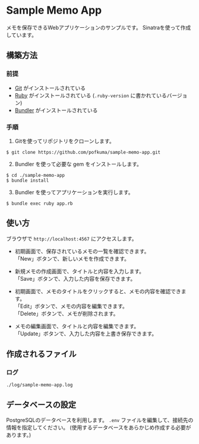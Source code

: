 # Sample Memo App
メモを保存できるWebアプリケーションのサンプルです。
Sinatraを使って作成しています。

## 構築方法
### 前提
- [Git](https://git-scm.com/) がインストールされている
- [Ruby](https://www.ruby-lang.org/) がインストールされている (`.ruby-version` に書かれているバージョン)
- [Bundler](https://bundler.io/) がインストールされている

### 手順
1. Gitを使ってリポジトリをクローンします。
```
$ git clone https://github.com/pofkuma/sample-memo-app.git
```

2. Bundler を使って必要な gem をインストールします。
```
$ cd ./sample-memo-app
$ bundle install
```

3. Bundler を使ってアプリケーションを実行します。
```
$ bundle exec ruby app.rb
```

## 使い方
ブラウザで `http://localhost:4567` にアクセスします。

- 初期画面で、保存されているメモの一覧を確認できます。<br>
「New」ボタンで、新しいメモを作成できます。

- 新規メモの作成画面で、タイトルと内容を入力します。<br>
「Save」ボタンで、入力した内容を保存できます。

- 初期画面で、メモのタイトルをクリックすると、メモの内容を確認できます。<br>
「Edit」ボタンで、メモの内容を編集できます。<br>
「Delete」ボタンで、メモが削除されます。

- メモの編集画面で、タイトルと内容を編集できます。<br>
「Update」ボタンで、入力した内容を上書き保存できます。

## 作成されるファイル
### ログ
```
./log/sample-memo-app.log
```

## データベースの設定
PostgreSQLのデータベースを利用します。
`.env` ファイルを編集して、接続先の情報を指定してください。
(使用するデータベースをあらかじめ作成する必要があります。)
